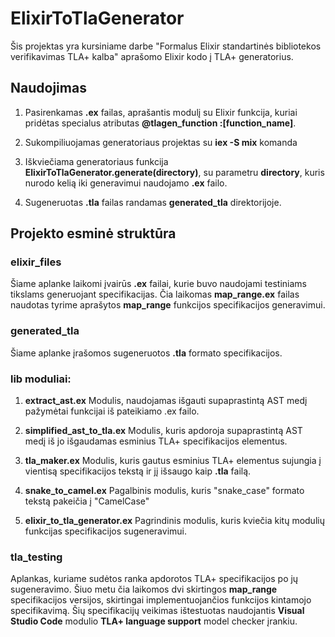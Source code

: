 # ElixirToTlaGenerator

Šis projektas yra kursiniame darbe "Formalus Elixir standartinės bibliotekos verifikavimas TLA+ kalba" aprašomo Elixir kodo į TLA+ generatorius. 

## Naudojimas
1. Pasirenkamas **.ex** failas, aprašantis modulį su Elixir funkcija, kuriai pridėtas
specialus atributas **@tlagen_function :[function_name]**.

2. Sukompiliuojamas generatoriaus projektas su **iex -S mix** komanda

3. Iškviečiama generatoriaus funkcija **ElixirToTlaGenerator.generate(directory)**, su parametru **directory**, kuris nurodo kelią iki generavimui naudojamo **.ex** failo. 

4. Sugeneruotas **.tla** failas randamas **generated_tla** direktorijoje.

## Projekto esminė struktūra

### elixir_files

Šiame aplanke laikomi įvairūs **.ex** failai, kurie buvo naudojami testiniams tikslams generuojant specifikacijas. Čia laikomas **map_range.ex** failas naudotas tyrime aprašytos **map_range** funkcijos specifikacijos generavimui. 

### generated_tla

Šiame aplanke įrašomos sugeneruotos **.tla** formato specifikacijos. 

### lib moduliai:

1. **extract_ast.ex** 
Modulis, naudojamas išgauti supaprastintą AST medį pažymėtai funkcijai iš pateikiamo .ex failo. 

2. **simplified_ast_to_tla.ex**
Modulis, kuris apdoroja supaprastintą AST medį iš jo išgaudamas esminius TLA+ specifikacijos elementus. 

3. **tla_maker.ex**
Modulis, kuris gautus esminius TLA+ elementus sujungia į vientisą specifikacijos tekstą ir jį išsaugo kaip **.tla** failą. 

4.  **snake_to_camel.ex**
Pagalbinis modulis, kuris "snake_case" formato tekstą pakeičia į "CamelCase"

5. **elixir_to_tla_generator.ex**
Pagrindinis modulis, kuris kviečia kitų modulių funkcijas specifikacijos sugeneravimui. 

### tla_testing

Aplankas, kuriame sudėtos ranka apdorotos TLA+ specifikacijos po jų sugeneravimo. Šiuo metu čia laikomos dvi skirtingos **map_range** specifikacijos versijos, skirtingai implementuojančios funkcijos kintamojo specifikavimą. Šių specifikacijų veikimas ištestuotas naudojantis **Visual Studio Code** modulio **TLA+ language support** model checker įrankiu. 